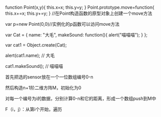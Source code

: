 function Point(x,y){
    this.x=x;
    this.y=y;
}
Point.prototype.move=function{
    this.x+=x;
    this.y+=y;
} //在Point构造函数的原型对象上创建一个move方法

var p=new Point(0,0)//实例化的p函数可以访问move方法



var Cat = {
		name: "大毛",
		makeSound: function(){ alert("喵喵喵"); }
};

var cat1 = Object.create(Cat);

alert(cat1.name); // 大毛

cat1.makeSound(); // 喵喵喵



首先把选的sensor放在一个一位数组编号0-n

然后构造n+1阶二维方阵M，初始化为0

对每一个编号为i的数据，分别计算0-n和它的距离，形成一个数组push到M中

F（i，j）：从第i个开始，遍历









